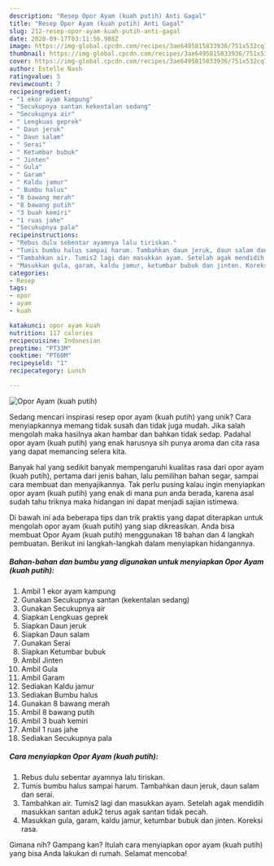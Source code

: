 ```yaml
---
description: "Resep Opor Ayam (kuah putih) Anti Gagal"
title: "Resep Opor Ayam (kuah putih) Anti Gagal"
slug: 212-resep-opor-ayam-kuah-putih-anti-gagal
date: 2020-09-17T03:11:56.988Z
image: https://img-global.cpcdn.com/recipes/3ae6495815833936/751x532cq70/opor-ayam-kuah-putih-foto-resep-utama.jpg
thumbnail: https://img-global.cpcdn.com/recipes/3ae6495815833936/751x532cq70/opor-ayam-kuah-putih-foto-resep-utama.jpg
cover: https://img-global.cpcdn.com/recipes/3ae6495815833936/751x532cq70/opor-ayam-kuah-putih-foto-resep-utama.jpg
author: Estelle Nash
ratingvalue: 5
reviewcount: 7
recipeingredient:
- "1 ekor ayam kampung"
- "Secukupnya santan kekentalan sedang"
- "Secukupnya air"
- " Lengkuas geprek"
- " Daun jeruk"
- " Daun salam"
- " Serai"
- " Ketumbar bubuk"
- " Jinten"
- " Gula"
- " Garam"
- " Kaldu jamur"
- " Bumbu halus"
- "8 bawang merah"
- "8 bawang putih"
- "3 buah kemiri"
- "1 ruas jahe"
- "Secukupnya pala"
recipeinstructions:
- "Rebus dulu sebentar ayamnya lalu tiriskan."
- "Tumis bumbu halus sampai harum. Tambahkan daun jeruk, daun salam dan serai."
- "Tambahkan air. Tumis2 lagi dan masukkan ayam. Setelah agak mendidih masukkan santan aduk2 terus agak santan tidak pecah."
- "Masukkan gula, garam, kaldu jamur, ketumbar bubuk dan jinten. Koreksi rasa."
categories:
- Resep
tags:
- opor
- ayam
- kuah

katakunci: opor ayam kuah 
nutrition: 117 calories
recipecuisine: Indonesian
preptime: "PT33M"
cooktime: "PT60M"
recipeyield: "1"
recipecategory: Lunch

---
```



![Opor Ayam (kuah putih)](https://img-global.cpcdn.com/recipes/3ae6495815833936/751x532cq70/opor-ayam-kuah-putih-foto-resep-utama.jpg)

Sedang mencari inspirasi resep opor ayam (kuah putih) yang unik? Cara menyiapkannya memang tidak susah dan tidak juga mudah. Jika salah mengolah maka hasilnya akan hambar dan bahkan tidak sedap. Padahal opor ayam (kuah putih) yang enak harusnya sih punya aroma dan cita rasa yang dapat memancing selera kita.

Banyak hal yang sedikit banyak mempengaruhi kualitas rasa dari opor ayam (kuah putih), pertama dari jenis bahan, lalu pemilihan bahan segar, sampai cara membuat dan menyajikannya. Tak perlu pusing kalau ingin menyiapkan opor ayam (kuah putih) yang enak di mana pun anda berada, karena asal sudah tahu triknya maka hidangan ini dapat menjadi sajian istimewa.




Di bawah ini ada beberapa tips dan trik praktis yang dapat diterapkan untuk mengolah opor ayam (kuah putih) yang siap dikreasikan. Anda bisa membuat Opor Ayam (kuah putih) menggunakan 18 bahan dan 4 langkah pembuatan. Berikut ini langkah-langkah dalam menyiapkan hidangannya.

<!--inarticleads1-->

##### Bahan-bahan dan bumbu yang digunakan untuk menyiapkan Opor Ayam (kuah putih):

1. Ambil 1 ekor ayam kampung
1. Gunakan Secukupnya santan (kekentalan sedang)
1. Gunakan Secukupnya air
1. Siapkan  Lengkuas geprek
1. Siapkan  Daun jeruk
1. Siapkan  Daun salam
1. Gunakan  Serai
1. Siapkan  Ketumbar bubuk
1. Ambil  Jinten
1. Ambil  Gula
1. Ambil  Garam
1. Sediakan  Kaldu jamur
1. Sediakan  Bumbu halus
1. Gunakan 8 bawang merah
1. Ambil 8 bawang putih
1. Ambil 3 buah kemiri
1. Ambil 1 ruas jahe
1. Sediakan Secukupnya pala




<!--inarticleads2-->

##### Cara menyiapkan Opor Ayam (kuah putih):

1. Rebus dulu sebentar ayamnya lalu tiriskan.
1. Tumis bumbu halus sampai harum. Tambahkan daun jeruk, daun salam dan serai.
1. Tambahkan air. Tumis2 lagi dan masukkan ayam. Setelah agak mendidih masukkan santan aduk2 terus agak santan tidak pecah.
1. Masukkan gula, garam, kaldu jamur, ketumbar bubuk dan jinten. Koreksi rasa.




Gimana nih? Gampang kan? Itulah cara menyiapkan opor ayam (kuah putih) yang bisa Anda lakukan di rumah. Selamat mencoba!
